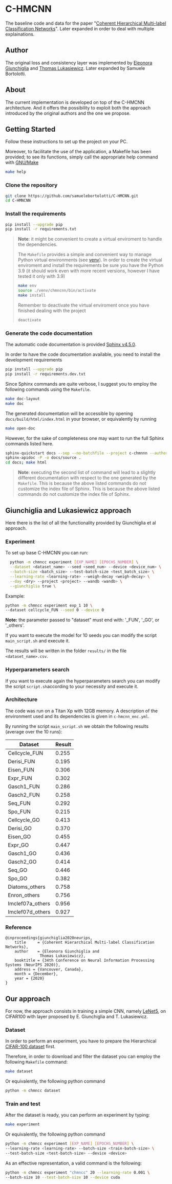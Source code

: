 # C-HMCNN

The baseline code and data for the paper "[Coherent Hierarchical Multi-label Classification Networks](https://proceedings.neurips.cc/paper/2020/hash/6dd4e10e3296fa63738371ec0d5df818-Abstract.html)".
Later expanded in order to deal with multiple explainations.

## Author

The original loss and consistency layer was implemented by [Eleonora Giunchiglia](https://www.cs.ox.ac.uk/people/eleonora.giunchiglia/) and [Thomas Lukasiewicz](https://www.cs.ox.ac.uk/people/thomas.lukasiewicz/).
Later expanded by Samuele Bortolotti.

## About

The current implementation is developed on top of the C-HMCNN architecture. 
And it offers the possibility to exploit both the approach introduced by the original authors and the one we propose.

## Getting Started

Follow these instructions to set up the project on your PC.

Moreover, to facilitate the use of the application, a Makefile has been provided; to see its functions, simply call the appropriate help command with [GNU/Make](https://www.gnu.org/software/make/)

 ```bash
 make help
 ```

### Clone the repository

 ```bash
 git clone https://github.com/samuelebortolotti/C-HMCNN.git
 cd C-HMNCNN
 ```

### Install the requirements

```bash
pip install --upgrade pip
pip install -r requirements.txt
```

> **Note**: it might be convenient to create a virtual enviroment to handle the dependencies.
> 
> The `Makefile` provides a simple and convenient way to manage Python virtual environments (see [venv](https://docs.python.org/3/tutorial/venv.html)).
> In order to create the virtual enviroment and install the requirements be sure you have the Python 3.9 (it should work even with more recent versions, however I have tested it only with 3.9)
> ```bash
> make env
> source ./venv/chmncnn/bin/activate
> make install
> ```
> Remember to deactivate the virtual enviroment once you have finished dealing with the project
> ```bash
> deactivate
> ```

### Generate the code documentation

The automatic code documentation is provided [Sphinx v4.5.0](https://www.sphinx-doc.org/en/master/).

In order to have the code documentation available, you need to install the development requirements

```bash
pip install --upgrade pip
pip install -r requirements.dev.txt
```

Since Sphinx commands are quite verbose, I suggest you to employ the following commands using the `Makefile`.

```bash
make doc-layout
make doc
```

The generated documentation will be accessible by opening `docs/build/html/index.html` in your browser, or equivalently by running

```bash
make open-doc
```

However, for the sake of completeness one may want to run the full Sphinx commands listed here.

```bash
sphinx-quickstart docs --sep --no-batchfile --project c-chmnnn --author "Samuele Bortolotti, Eleonora Giunchiglia and Thomas Lukasiewicz"  -r 0.1  --language en --extensions sphinx.ext.autodoc --extensions sphinx.ext.napoleon --extensions sphinx.ext.viewcode --extensions myst_parser
sphinx-apidoc -P -o docs/source .
cd docs; make html
```

> **Note**: executing the second list of command will lead to a slightly different documentation with respect to the one generated by the `Makefile`.
> This is because the above listed commands do not customize the index file of Sphinx. This is because the above listed commands do not customize the index file of Sphinx.

## Giunchiglia and Lukasiewicz approach

Here there is the list of all the functionality provided by Giunchiglia et al approach.

### Experiment

To set up base C-HMCNN you can run:

```bash
  python -m chmncc experiment [EXP_NAME] [EPOCHS_NUMBER] \
  --dataset <dataset_name> --seed <seed_num> --device <device_num> \
  --batch-size <batch_size> --test-batch-size <test_batch_size> \
  --learning-rate <learning-rate> --weigh-decay <weigh-decay> \
  --day <dry> --project <project> --wandb <wandb> \
  --giunchiglia true \
```

Example:

```bash
python -m chmncc experiment exp_1 10 \
--dataset cellcycle_FUN --seed 0 --device 0
```

**Note:** the parameter passed to "dataset" must end with: '_FUN', '_GO', or '_others'.

If you want to execute the model for 10 seeds you can modify the script `main_script.sh` and execute it.

The results will be written in the folder `results/` in the file `<dataset_name>.csv`.

### Hyperparameters search

If you want to execute again the hyperparameters search you can modify the script `script.sh`according to your necessity and execute it. 


### Architecture

The code was run on a Titan Xp with 12GB memory. A description of the environment used and its dependencies is given in `c-hmcnn_enc.yml`.

By running the script `main_script.sh` we obtain the following results (average over the 10 runs):

| Dataset       | Result |
| ---           | ----   |
| Cellcycle_FUN | 0.255  |
| Derisi_FUN    | 0.195  |
| Eisen_FUN     | 0.306  |
| Expr_FUN      | 0.302  |
| Gasch1_FUN    | 0.286  |
| Gasch2_FUN    | 0.258  |
| Seq_FUN       | 0.292  |
| Spo_FUN       | 0.215  |
| Cellcycle_GO  | 0.413  |
| Derisi_GO     | 0.370  |
| Eisen_GO      | 0.455  |
| Expr_GO       | 0.447  |
| Gasch1_GO     | 0.436  |
| Gasch2_GO     | 0.414  |
| Seq_GO        | 0.446  |
| Spo_GO        | 0.382  |
| Diatoms_others| 0.758  |
| Enron_others  | 0.756  |
| Imclef07a_others | 0.956 |
| Imclef07d_others | 0.927 |


### Reference
```
@inproceedings{giunchiglia2020neurips,
    title     = {Coherent Hierarchical Multi-label Classification Networks},
    author    = {Eleonora Giunchiglia and
               Thomas Lukasiewicz},
    booktitle = {34th Conference on Neural Information Processing Systems (NeurIPS 2020)},
    address = {Vancouver, Canada},
    month = {December},
    year = {2020}
}
```

## Our approach

For now, the approach consists in training a simple CNN, namely [LeNet5](https://en.wikipedia.org/wiki/LeNet), on CIFAR100 with layer proposed by E. Giunchiglia and T. Lukasiewicz.

### Dataset

In order to perform an experiment, you have to prepare the Hierarchical [CIFAR-100 dataset](https://www.cs.toronto.edu/~kriz/cifar.html) first.

Therefore, in order to download and filter the dataset you can employ the following `Makefile` command:

```bash
make dataset
```

Or equivalently, the following python command

```bash
python -m chmncc dataset
```

### Train and test

After the dataset is ready, you can perform an experiment by typing:

```bash
make experiment
```

Or equivalently, the following python command

```bash
python -m chmncc experiment [EXP_NAME] [EPOCHS_NUMBER] \
--learning-rate <learning-rate> --batch-size <train-batch-size> \
--test-batch-size <test-batch-size> --device <device>
```

As an effective representation, a valid command is the following:

```bash
python -m chmncc experiment "chmncc" 20 --learning-rate 0.001 \
--batch-size 10 --test-batch-size 10 --device cuda
```
